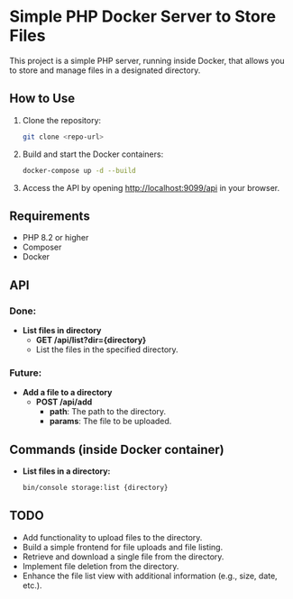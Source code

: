 
# Simple PHP Docker Server to Store Files

This project is a simple PHP server, running inside Docker, that allows you to store and manage files in a designated directory.

## How to Use

1. Clone the repository:
   ```bash
   git clone <repo-url>
   ```

2. Build and start the Docker containers:
   ```bash
   docker-compose up -d --build
   ```

3. Access the API by opening [http://localhost:9099/api](http://localhost:9099/api) in your browser.

## Requirements

- PHP 8.2 or higher
- Composer
- Docker

## API

### Done:
- **List files in directory**
  - **GET /api/list?dir={directory}**
  - List the files in the specified directory.

### Future:
- **Add a file to a directory**
  - **POST /api/add**
    - **path**: The path to the directory.
    - **params**: The file to be uploaded.

## Commands (inside Docker container)

- **List files in a directory:**
  ```bash
  bin/console storage:list {directory}
  ```

## TODO

- Add functionality to upload files to the directory.
- Build a simple frontend for file uploads and file listing.
- Retrieve and download a single file from the directory.
- Implement file deletion from the directory.
- Enhance the file list view with additional information (e.g., size, date, etc.).